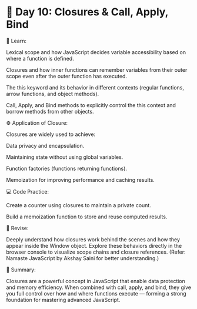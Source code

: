# 📅 Day 10: Closures & Call, Apply, Bind
🧠 Learn:

Lexical scope and how JavaScript decides variable accessibility based on where a function is defined.

Closures and how inner functions can remember variables from their outer scope even after the outer function has executed.

The this keyword and its behavior in different contexts (regular functions, arrow functions, and object methods).

Call, Apply, and Bind methods to explicitly control the this context and borrow methods from other objects.

⚙️ Application of Closure:

Closures are widely used to achieve:

Data privacy and encapsulation.

Maintaining state without using global variables.

Function factories (functions returning functions).

Memoization for improving performance and caching results.

💻 Code Practice:

Create a counter using closures to maintain a private count.

Build a memoization function to store and reuse computed results.

🔁 Revise:

Deeply understand how closures work behind the scenes and how they appear inside the Window object.
Explore these behaviors directly in the browser console to visualize scope chains and closure references.
(Refer: Namaste JavaScript by Akshay Saini for better understanding.)

🧩 Summary:

Closures are a powerful concept in JavaScript that enable data protection and memory efficiency.
When combined with call, apply, and bind, they give you full control over how and where functions execute — forming a strong foundation for mastering advanced JavaScript.
